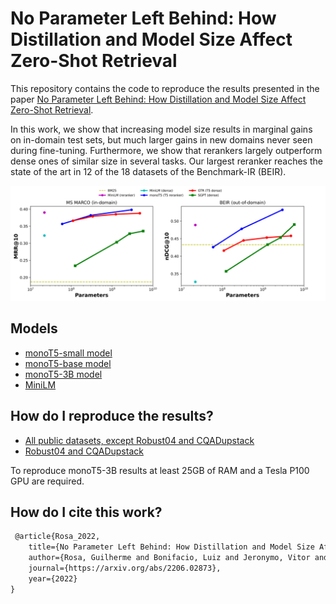 # No Parameter Left Behind: How Distillation and Model Size Affect Zero-Shot Retrieval

This repository contains the code to reproduce the results presented in the paper [No Parameter Left Behind: How Distillation and Model Size Affect Zero-Shot Retrieval](https://arxiv.org/abs/2206.02873).

In this work, we show that increasing model size results in marginal gains on in-domain test sets, but much larger gains in new domains never seen during fine-tuning. Furthermore, we show that rerankers largely outperform dense ones of similar size in several tasks. Our largest reranker reaches the state of the art in 12 of the 18 datasets of the Benchmark-IR (BEIR).

![Ilustration of our results](src/beir_results.PNG)

## Models

* [monoT5-small model](https://huggingface.co/castorini/monot5-small-msmarco-10k)
* [monoT5-base model](https://huggingface.co/castorini/monot5-base-msmarco-10k)
* [monoT5-3B model](https://huggingface.co/castorini/monot5-3b-msmarco-10k)
* [MiniLM](https://huggingface.co/cross-encoder/ms-marco-MiniLM-L-6-v2)

## How do I reproduce the results?

- [All public datasets, except Robust04 and CQADupstack](BEIR.ipynb) 
- [Robust04 and CQADupstack](CQADupstack_&_Robust04.ipynb) 

To reproduce monoT5-3B results at least 25GB of RAM and a Tesla P100 GPU are required.


## How do I cite this work?

~~~ {.xml
 @article{Rosa_2022,
    title={No Parameter Left Behind: How Distillation and Model Size Affect Zero-Shot Retrieval},
    author={Rosa, Guilherme and Bonifacio, Luiz and Jeronymo, Vitor and Abonizio, Hugo and Fadaee, Marzieh and Lotufo, Roberto and Nogueira, Rodrigo},
    journal={https://arxiv.org/abs/2206.02873},
    year={2022}
}
